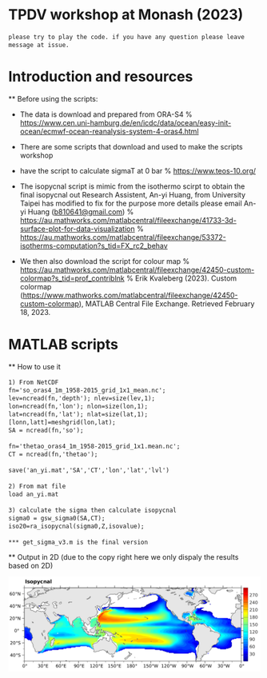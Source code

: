 # TPDV workshop at Monash (2023)

```
please try to play the code. if you have any question please leave message at issue.
```

# Introduction and resources

** Before using the scripts: 

* The data is download and prepared from ORA-S4
% https://www.cen.uni-hamburg.de/en/icdc/data/ocean/easy-init-ocean/ecmwf-ocean-reanalysis-system-4-oras4.html

* There are some scripts that download and used to make the scripts workshop
* have the script to calculate sigmaT at 0 bar
% https://www.teos-10.org/

* The isopycnal script is mimic from the isothermo scirpt
     to obtain the final isopycnal out Research Assistent, An-yi Huang, from University Taipei has modified to fix for the purpose
     more details please email An-yi Huang  (b810641@gmail.com) 
% https://au.mathworks.com/matlabcentral/fileexchange/41733-3d-surface-plot-for-data-visualization
% https://au.mathworks.com/matlabcentral/fileexchange/53372-isotherms-computation?s_tid=FX_rc2_behav

* We then also download the script for colour map
% https://au.mathworks.com/matlabcentral/fileexchange/42450-custom-colormap?s_tid=prof_contriblnk
% Erik Kvaleberg (2023). Custom colormap (https://www.mathworks.com/matlabcentral/fileexchange/42450-custom-colormap), MATLAB Central File Exchange. Retrieved February 18, 2023.




# MATLAB scripts
** How to use it
 
```
1) From NetCDF
fn='so_oras4_1m_1958-2015_grid_1x1_mean.nc';
lev=ncread(fn,'depth'); nlev=size(lev,1);
lon=ncread(fn,'lon'); nlon=size(lon,1);
lat=ncread(fn,'lat'); nlat=size(lat,1);
[lonn,latt]=meshgrid(lon,lat);
SA = ncread(fn,'so');

fn='thetao_oras4_1m_1958-2015_grid_1x1.mean.nc';
CT = ncread(fn,'thetao');

save('an_yi.mat','SA','CT','lon','lat','lvl')

2) From mat file
load an_yi.mat

3) calculate the sigma then calculate isopycnal
sigma0 = gsw_sigma0(SA,CT);
iso20=ra_isopycnal(sigma0,Z,isovalue);

*** get_sigma_v3.m is the final version

```


** Output in 2D (due to the copy right here we only dispaly the results based on 2D)

![](https://github.com/ars599/TPDV23/blob/main/Isopycnal_2D.png)

